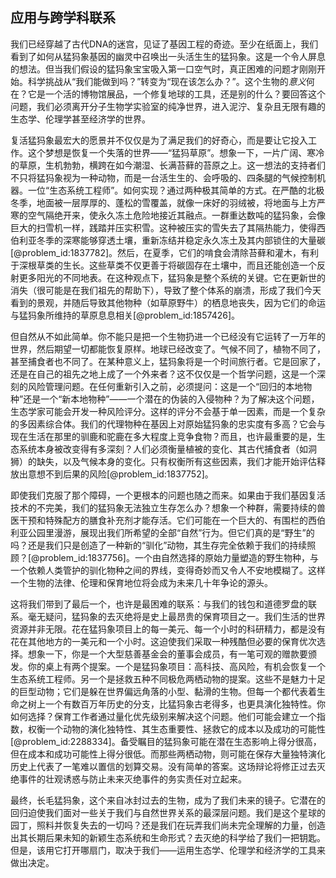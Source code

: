 ## 应用与跨学科联系

我们已经穿越了古代DNA的迷宫，见证了基因工程的奇迹。至少在纸面上，我们看到了如何从猛犸象基因的幽灵中召唤出一头活生生的猛犸象。这是一个令人屏息的想法。但当我们假设的猛犸象宝宝吸入第一口空气时，真正困难的问题才刚刚开始。科学挑战从“我们能做到吗？”转变为“现在该怎么办？”。这个生物的*意义*何在？它是一个活的博物馆展品，一个修复地球的工具，还是别的什么？要回答这个问题，我们必须离开分子生物学实验室的纯净世界，进入泥泞、复杂且无限有趣的生态学、伦理学甚至经济学的世界。

复活猛犸象最宏大的愿景并不仅仅是为了满足我们的好奇心，而是要让它投入工作。这个梦想是恢复一个失落的世界——“猛犸草原”。想象一下，一片广阔、寒冷的草原，生机勃勃，横跨在如今潮湿、长满苔藓的苔原之上。这一想法的支持者们不只将猛犸象视为一种动物，而是一台活生生的、会呼吸的、四条腿的气候控制机器。一位“生态系统工程师”。如何实现？通过两种极其简单的方式。在严酷的北极冬季，地面被一层厚厚的、蓬松的雪覆盖，就像一床好的羽绒被，将地面与上方严寒的空气隔绝开来，使永久冻土危险地接近其融点。一群重达数吨的猛犸象，会像巨大的扫雪机一样，践踏并压实积雪。这种被压实的雪失去了其隔热能力，使得西伯利亚冬季的深寒能够穿透土壤，重新冻结并稳定永久冻土及其内部锁住的大量碳[@problem_id:1837782]。然后，在夏季，它们的啃食会清除苔藓和灌木，有利于深根草类的生长。这些草类不仅更善于将碳固存在土壤中，而且还能创造一个反射更多阳光的不同地表。在这种观点下，猛犸象是整个系统的关键。它在更新世的消失（很可能是在我们祖先的帮助下），导致了整个体系的崩溃，形成了我们今天看到的景观，并随后导致其他物种（如草原野牛）的栖息地丧失，因为它们的命运与猛犸象所维持的草原息息相关[@problem_id:1857426]。

但自然从不如此简单。你不能只是把一个生物扔进一个已经没有它运转了一万年的世界，然后期望一切都能恢复原样。地球已经改变了。气候不同了，植物不同了，甚至捕食者也不同了。在某种意义上，猛犸象将是一个时间旅行者。它是回家了，还是在自己的祖先之地上成了一个外来者？这不仅仅是一个哲学问题，这是一个深刻的风险管理问题。在任何重新引入之前，必须提问：这是一个“回归的本地物种”还是一个“新本地物种”——一个潜在的伪装的入侵物种？为了解决这个问题，生态学家可能会开发一种风险评分。这样的评分不会基于单一因素，而是一个复杂的多因素综合体。我们的代理物种在基因上对原始猛犸象的忠实度有多高？它会与现在生活在那里的驯鹿和驼鹿在多大程度上竞争食物？而且，也许最重要的是，生态系统本身被改变得有多深刻？人们必须衡量植被的变化、其古代捕食者（如洞狮）的缺失，以及气候本身的变化。只有权衡所有这些因素，我们才能开始评估释放出意想不到后果的风险[@problem_id:1837752]。

即使我们克服了那个障碍，一个更根本的问题也随之而来。如果由于我们基因复活技术的不完美，我们的猛犸象无法独立生存怎么办？想象一个种群，需要持续的兽医干预和特殊配方的膳食补充剂才能存活。它们可能在一个巨大的、有围栏的西伯利亚公园里漫游，展现出我们所希望的全部“自然”行为。但它们真的是“野生”的吗？还是我们只是创造了一种新的“驯化”动物，其生存完全依赖于我们的持续照顾？[@problem_id:1837756]。一个由自然选择的原始力量塑造的野生物种，与一个依赖人类管护的驯化物种之间的界线，变得奇妙而又令人不安地模糊了。这样一个生物的法律、伦理和保育地位将会成为未来几十年争论的源头。

这将我们带到了最后一个，也许是最困难的联系：与我们的钱包和道德罗盘的联系。毫无疑问，猛犸象的去灭绝将是史上最昂贵的保育项目之一。我们生活的世界资源并非无限。花在猛犸象项目上的每一美元、每一个小时的科研精力，都是没有花在其他地方的一美元和一个小时。这迫使我们采取一种残酷但必要的保育优次选择。想象一下，你是一个大型慈善基金会的董事会成员，有一笔可观的赠款要颁发。你的桌上有两个提案。一个是猛犸象项目：高科技、高风险，有机会恢复一个生态系统工程师。另一个是拯救五种不同极危两栖动物的提案。这些不是魅力十足的巨型动物；它们是躲在世界偏远角落的小型、黏滑的生物。但每一个都代表着生命之树上一个有数百万年历史的分支，比猛犸象古老得多，也更具演化独特性。你如何选择？保育工作者通过量化优先级别来解决这个问题。他们可能会建立一个指数，权衡一个动物的演化独特性、其生态重要性、拯救它的成本以及成功的可能性[@problem_id:2288334]。备受瞩目的猛犸象可能在潜在生态影响上得分很高，但在成本和成功可能性上得分很低。而那些两栖动物，则可能在保存大量独特演化历史上代表了一笔难以置信的划算交易。没有简单的答案。这场辩论将修正过去灭绝事件的壮观诱惑与防止未来灭绝事件的务实责任对立起来。

最终，长毛猛犸象，这个来自冰封过去的生物，成为了我们未来的镜子。它潜在的回归迫使我们面对一些关于我们与自然世界关系的最深层问题。我们是这个星球的园丁，照料并恢复失去的一切吗？还是我们在玩弄我们尚未完全理解的力量，创造出其长期后果未知的新颖生态系统和生命形式？去灭绝的科学给了我们一把钥匙。但是，该用它打开哪扇门，取决于我们——运用生态学、伦理学和经济学的工具来做出决定。